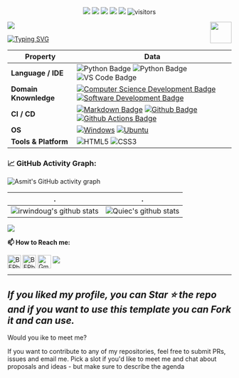 <p align="center">
    <a href="https://github.com/irwindoug/profile"><img src="https://img.shields.io/badge/status-updating-brightgreen.svg"></a>
    <a href="https://github.com/python/cpython"><img src="https://img.shields.io/badge/Python-3.9-FF1493.svg"></a>
    <a href="https://github.com/irwindoug/profile/graphs/contributors"><img src="https://img.shields.io/github/contributors/irwindoug/profile?color=blue"></a>
    <a href="https://github.com/irwindoug/profile/stargazers"><img src="https://img.shields.io/github/stars/irwindoug/profile.svg?logo=github"></a>
    <a href="https://github.com/irwindoug/profile/network/members"><img src="https://img.shields.io/github/forks/irwindoug/profile.svg?color=blue&logo=github"></a>
    <img src="https://visitor-badge.laobi.icu/badge?page_id=irwindoug.profile" alt="visitors"/>   
</p>

![](./src/header_.png)
<a href="https://www.python.org/"><img src="https://upload.wikimedia.org/wikipedia/commons/c/c3/Python-logo-notext.svg" align="right" height="48" width="48" ></a>
    
[![Typing SVG](https://readme-typing-svg.herokuapp.com?color=%2336BCF7&center=true&vCenter=true&width=600&lines=Hi+there+👋,+I+am+Doug+Irwin;+Welcome+to+My+Profile!;Current+online+programming+student;Always+learning+new+things+;Cybersecurity+enthusiast+)](https://git.io/typing-svg)

<!-- ### My achievements on [kaggle](https://www.kaggle.com/andrej0marinchenko):

![competition_light](https://road-to-kaggle-grandmaster.vercel.app/api/badges/andrej0marinchenko/competition/light)
![dataset](https://road-to-kaggle-grandmaster.vercel.app/api/badges/andrej0marinchenko/dataset/light)
![notebook](https://road-to-kaggle-grandmaster.vercel.app/api/badges/andrej0marinchenko/notebook/light)
![discussion](https://road-to-kaggle-grandmaster.vercel.app/api/badges/andrej0marinchenko/discussion/light) -->


Property | Data
--- | --- 
**Language / IDE**  | ![Python Badge](https://img.shields.io/badge/-Python-3776AB?style=flat&logo=Python&logoColor=white) ![Python Badge](https://img.shields.io/badge/-JavaScript-3776AB?style=flat&logo=Javascript&logoColor=white) ![VS Code Badge](https://img.shields.io/badge/-VS_Code-3776AB?style=flat&logo=visualstudiocode&logoColor=white)
**Domain Knownledge**  | [![Computer Science Development Badge](https://img.shields.io/badge/-Computer%20Science-FAB040?style=flat&logoColor=white)](https://github.com/search?q=user%3ABEPb&type=Repositories) [![Software Development Badge](https://img.shields.io/badge/-Software%20Development-FF6600?style=flat&logoColor=white)](https://github.com/search?q=user%3ABEPb&type=Repositories) 
**CI / CD** | [![Markdown Badge](https://img.shields.io/badge/-Markdown-2088FF?style=flat&logo=Markdown&logoColor=white)](https://github.com/irwindoug/profile) [![Github Badge](https://img.shields.io/badge/-Github%20-2088FF?style=flat&logo=Github&logoColor=white)](https://github.com/irwindoug/profile) [![Github Actions Badge](https://img.shields.io/badge/-Git%20-2088FF?style=flat&logo=Git&logoColor=white)](https://github.com/irwindoug/profile)
**OS**  | <a target="_blank" rel="noopener noreferrer" href="https://camo.githubusercontent.com/b44114213a5a462903bd69611bb6846f1dc41fe6f3230bd37c67c3d4eb65f08c/68747470733a2f2f696d672e736869656c64732e696f2f62616467652f2d57696e646f77732d626c61636b3f7374796c653d666c61742d737175617265266c6f676f3d77696e646f7773266c6f676f436f6c6f723d626c7565"><img src="https://camo.githubusercontent.com/b44114213a5a462903bd69611bb6846f1dc41fe6f3230bd37c67c3d4eb65f08c/68747470733a2f2f696d672e736869656c64732e696f2f62616467652f2d57696e646f77732d626c61636b3f7374796c653d666c61742d737175617265266c6f676f3d77696e646f7773266c6f676f436f6c6f723d626c7565" alt="Windows" data-canonical-src="https://img.shields.io/badge/-Windows-black?style=flat-square&amp;logo=windows&amp;logoColor=blue" style="max-width: 100%;"></a> <a target="_blank" rel="noopener noreferrer" href="https://camo.githubusercontent.com/9c4bc049e33f41f122342a1714ccf872c34098a9f2c593c33c2322cf0129fa04/68747470733a2f2f696d672e736869656c64732e696f2f62616467652f2d5562756e74752d626c61636b3f7374796c653d666c61742d737175617265266c6f676f3d7562756e7475"><img src="https://camo.githubusercontent.com/9c4bc049e33f41f122342a1714ccf872c34098a9f2c593c33c2322cf0129fa04/68747470733a2f2f696d672e736869656c64732e696f2f62616467652f2d5562756e74752d626c61636b3f7374796c653d666c61742d737175617265266c6f676f3d7562756e7475" alt="Ubuntu" data-canonical-src="https://img.shields.io/badge/-Ubuntu-black?style=flat-square&amp;logo=ubuntu" style="max-width: 100%;"></a> 
**Tools & Platform**  | ![HTML5](https://img.shields.io/badge/HTML5-E34F26?style=for-the-badge&logo=html5&logoColor=white) ![CSS3](https://img.shields.io/badge/CSS3-1572B6?style=for-the-badge&logo=css3&logoColor=white)


<!--   GitHub stats graph -->
### 📈 GitHub Activity Graph:
![Asmit's GitHub activity graph](https://activity-graph.herokuapp.com/graph?username=irwindoug&hide_border=true&theme=redical)

 . | .
--- | --- 
![irwindoug's github stats](https://github-readme-stats.vercel.app/api?username=irwindoug&show_icons=true&theme=radical&include_all_commits=true) | ![Quiec's github stats](https://github-readme-stats.vercel.app/api/top-langs/?username=irwindoug&theme=radical&layout=compact)

<img src="https://github-readme-streak-stats.herokuapp.com/?user=irwindoug"></img>


**📫 How to Reach me:**
<p align="left">
<a href="https://twitter.com/irwindougie" target="blank"><img align="center" src="https://raw.githubusercontent.com/irwindoug/profile/master/assets/twitter.svg" alt="BEPb" height="30" width="30" /></a>
<a href="https://linkedin.com/in/irwindougie" target="blank"><img align="center" src="https://raw.githubusercontent.com/irwindoug/profile/master/assets/linkedin.svg" alt="BEPb" height="30" width="30" /></a>
<a href="mailto:irwindougie@gmail.com" target="blank"><img align="center" src="https://raw.githubusercontent.com/irwindoug/profile/master/assets/gmail.svg" alt="Gmail" height="30" width="30" /></a>
<a href="https://api.whatsapp.com/send?phone=+18018883275" alt="Connect on Whatsapp"> <img src="https://img.shields.io/badge/WHATSAPP-%2325D366.svg?&style=for-the-badge&logo=whatsapp&logoColor=white" /> </a>
</p>



---
  *If you liked my profile, you can Star ⭐ the repo and if you want to use this template you can Fork it and can use.*
---
Would you ike to meet me?

If you want to contribute to any of my repositories, feel free to submit PRs, issues and email me. Pick a slot if you'd like to meet me and chat about proposals and ideas - but make sure to describe the agenda
  
